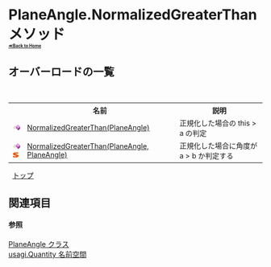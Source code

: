 # PlaneAngle.NormalizedGreaterThan メソッド <div style="font-size:30%"><a href="https://github.com/usagi/usagi.cs/blob/master/docs/Home.md">≪Back to Home</a></div> 


## オーバーロードの一覧
&nbsp;<table><tr><th></th><th>名前</th><th>説明</th></tr><tr><td>![Public メソッド](media/pubmethod.gif "Public メソッド")</td><td><a href="M_usagi_Quantity_PlaneAngle_NormalizedGreaterThan.md">NormalizedGreaterThan(PlaneAngle)</a></td><td>
正規化した場合の this > a の判定</td></tr><tr><td>![Public メソッド](media/pubmethod.gif "Public メソッド")![静的メンバー](media/static.gif "静的メンバー")</td><td><a href="M_usagi_Quantity_PlaneAngle_NormalizedGreaterThan_1.md">NormalizedGreaterThan(PlaneAngle, PlaneAngle)</a></td><td>
正規化した場合に角度が a > b か判定する</td></tr></table>&nbsp;
<a href="#planeangle.normalizedgreaterthan-メソッド">トップ</a>

## 関連項目


#### 参照
<a href="T_usagi_Quantity_PlaneAngle.md">PlaneAngle クラス</a><br /><a href="N_usagi_Quantity.md">usagi.Quantity 名前空間</a><br />